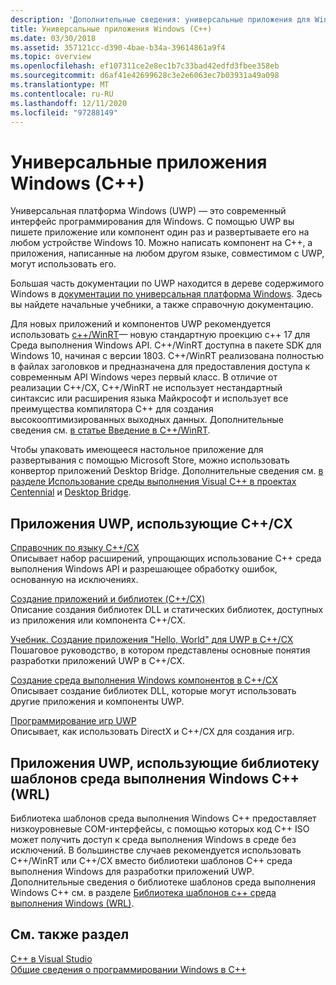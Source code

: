 ```yaml
---
description: 'Дополнительные сведения: универсальные приложения для Windows (C++)'
title: Универсальные приложения Windows (C++)
ms.date: 03/30/2018
ms.assetid: 357121cc-d390-4bae-b34a-39614861a9f4
ms.topic: overview
ms.openlocfilehash: ef107311ce2e8ec1b7c33bad42edfd3fbee358eb
ms.sourcegitcommit: d6af41e42699628c3e2e6063ec7b03931a49a098
ms.translationtype: MT
ms.contentlocale: ru-RU
ms.lasthandoff: 12/11/2020
ms.locfileid: "97288149"
---
```

# <a name="universal-windows-apps-c"></a>Универсальные приложения Windows (C++)

Универсальная платформа Windows (UWP) — это современный интерфейс программирования для Windows. С помощью UWP вы пишете приложение или компонент один раз и развертываете его на любом устройстве Windows 10. Можно написать компонент на C++, а приложения, написанные на любом другом языке, совместимом с UWP, могут использовать его.

Большая часть документации по UWP находится в дереве содержимого Windows в [документации по универсальная платформа Windows](/windows/uwp/). Здесь вы найдете начальные учебники, а также справочную документацию.

Для новых приложений и компонентов UWP рекомендуется использовать [c++/WinRT](/windows/uwp/cpp-and-winrt-apis/)— новую стандартную проекцию c++ 17 для Среда выполнения Windows API. C++/WinRT доступна в пакете SDK для Windows 10, начиная с версии 1803. C++/WinRT реализована полностью в файлах заголовков и предназначена для предоставления доступа к современным API Windows через первый класс. В отличие от реализации C++/CX, C++/WinRT не использует нестандартный синтаксис или расширения языка Майкрософт и использует все преимущества компилятора C++ для создания высокооптимизированных выходных данных. Дополнительные сведения см. [в статье Введение в C++/WinRT](/windows/uwp/cpp-and-winrt-apis/intro-to-using-cpp-with-winrt).

Чтобы упаковать имеющееся настольное приложение для развертывания с помощью Microsoft Store, можно использовать конвертор приложений Desktop Bridge. Дополнительные сведения см. [в разделе Использование среды выполнения Visual C++ в проектах Centennial](https://devblogs.microsoft.com/cppblog/using-visual-c-runtime-in-centennial-project/) и [Desktop Bridge](/windows/uwp/porting/desktop-to-uwp-root).

## <a name="uwp-apps-that-use-ccx"></a>Приложения UWP, использующие C++/CX

[Справочник по языку C++/CX](visual-c-language-reference-c-cx.md)\
Описывает набор расширений, упрощающих использование C++ среда выполнения Windows API и разрешающее обработку ошибок, основанную на исключениях.

[Создание приложений и библиотек (C++/CX)](building-apps-and-libraries-c-cx.md)\
Описание создания библиотек DLL и статических библиотек, доступных из приложения или компонента C++/CX.

[Учебник. Создание приложения "Hello, World" для UWP в C++/CX](/windows/uwp/get-started/create-a-basic-windows-10-app-in-cpp)\
Пошаговое руководство, в котором представлены основные понятия разработки приложений UWP в C++/CX.

[Создание среда выполнения Windows компонентов в C++/CX](/windows/uwp/winrt-components/creating-windows-runtime-components-in-cpp)\
Описывает создание библиотек DLL, которые могут использовать другие приложения и компоненты UWP.

[Программирование игр UWP](/windows/uwp/gaming/)\
Описывает, как использовать DirectX и C++/CX для создания игр.

## <a name="uwp-apps-that-use-the-windows-runtime-c-template-library-wrl"></a>Приложения UWP, использующие библиотеку шаблонов среда выполнения Windows C++ (WRL)

Библиотека шаблонов среда выполнения Windows C++ предоставляет низкоуровневые COM-интерфейсы, с помощью которых код C++ ISO может получить доступ к среда выполнения Windows в среде без исключений. В большинстве случаев рекомендуется использовать C++/WinRT или C++/CX вместо библиотеки шаблонов C++ среда выполнения Windows для разработки приложений UWP. Дополнительные сведения о библиотеке шаблонов среда выполнения Windows C++ см. в разделе [Библиотека шаблонов c++ среда выполнения Windows (WRL)](wrl/windows-runtime-cpp-template-library-wrl.md).

## <a name="see-also"></a>См. также раздел

[C++ в Visual Studio](../overview/visual-cpp-in-visual-studio.md)<br/>
[Общие сведения о программировании Windows в C++](../windows/overview-of-windows-programming-in-cpp.md)<br/>
